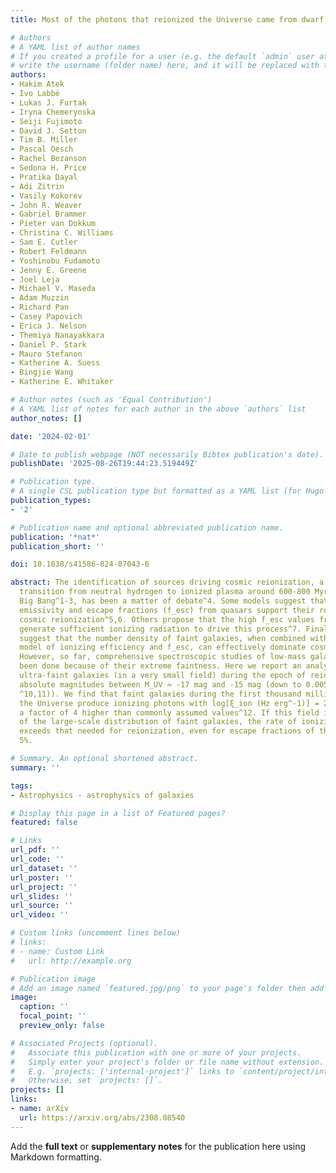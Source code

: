 ```yaml
---
title: Most of the photons that reionized the Universe came from dwarf galaxies

# Authors
# A YAML list of author names
# If you created a profile for a user (e.g. the default `admin` user at `content/authors/admin/`), 
# write the username (folder name) here, and it will be replaced with their full name and linked to their profile.
authors:
- Hakim Atek
- Ivo Labbé
- Lukas J. Furtak
- Iryna Chemerynska
- Seiji Fujimoto
- David J. Setton
- Tim B. Miller
- Pascal Oesch
- Rachel Bezanson
- Sedona H. Price
- Pratika Dayal
- Adi Zitrin
- Vasily Kokorev
- John R. Weaver
- Gabriel Brammer
- Pieter van Dokkum
- Christina C. Williams
- Sam E. Cutler
- Robert Feldmann
- Yoshinobu Fudamoto
- Jenny E. Greene
- Joel Leja
- Michael V. Maseda
- Adam Muzzin
- Richard Pan
- Casey Papovich
- Erica J. Nelson
- Themiya Nanayakkara
- Daniel P. Stark
- Mauro Stefanon
- Katherine A. Suess
- Bingjie Wang
- Katherine E. Whitaker

# Author notes (such as 'Equal Contribution')
# A YAML list of notes for each author in the above `authors` list
author_notes: []

date: '2024-02-01'

# Date to publish webpage (NOT necessarily Bibtex publication's date).
publishDate: '2025-08-26T19:44:23.519449Z'

# Publication type.
# A single CSL publication type but formatted as a YAML list (for Hugo requirements).
publication_types:
- '2'

# Publication name and optional abbreviated publication name.
publication: '*nat*'
publication_short: ''

doi: 10.1038/s41586-024-07043-6

abstract: The identification of sources driving cosmic reionization, a major phase
  transition from neutral hydrogen to ionized plasma around 600-800 Myr after the
  Big Bang^1-3, has been a matter of debate^4. Some models suggest that high ionizing
  emissivity and escape fractions (f_esc) from quasars support their role in driving
  cosmic reionization^5,6. Others propose that the high f_esc values from bright galaxies
  generate sufficient ionizing radiation to drive this process^7. Finally, a few studies
  suggest that the number density of faint galaxies, when combined with a stellar-mass-dependent
  model of ionizing efficiency and f_esc, can effectively dominate cosmic reionization^8,9.
  However, so far, comprehensive spectroscopic studies of low-mass galaxies have not
  been done because of their extreme faintness. Here we report an analysis of eight
  ultra-faint galaxies (in a very small field) during the epoch of reionization with
  absolute magnitudes between M_UV ≈ -17 mag and -15 mag (down to 0.005L^⋆ (refs.
  ^10,11)). We find that faint galaxies during the first thousand million years of
  the Universe produce ionizing photons with log[ξ_ion (Hz erg^-1)] = 25.80 ± 0.14,
  a factor of 4 higher than commonly assumed values^12. If this field is representative
  of the large-scale distribution of faint galaxies, the rate of ionizing photons
  exceeds that needed for reionization, even for escape fractions of the order of
  5%.

# Summary. An optional shortened abstract.
summary: ''

tags:
- Astrophysics - astrophysics of galaxies

# Display this page in a list of Featured pages?
featured: false

# Links
url_pdf: ''
url_code: ''
url_dataset: ''
url_poster: ''
url_project: ''
url_slides: ''
url_source: ''
url_video: ''

# Custom links (uncomment lines below)
# links:
# - name: Custom Link
#   url: http://example.org

# Publication image
# Add an image named `featured.jpg/png` to your page's folder then add a caption below.
image:
  caption: ''
  focal_point: ''
  preview_only: false

# Associated Projects (optional).
#   Associate this publication with one or more of your projects.
#   Simply enter your project's folder or file name without extension.
#   E.g. `projects: ['internal-project']` links to `content/project/internal-project/index.md`.
#   Otherwise, set `projects: []`.
projects: []
links:
- name: arXiv
  url: https://arxiv.org/abs/2308.08540
---
```


Add the **full text** or **supplementary notes** for the publication here using Markdown formatting.
